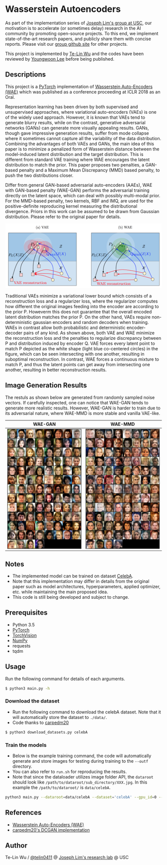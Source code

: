 # Wasserstein Autoencoders

As part of the implementation series of [Joseph Lim's group at USC](http://csail.mit.edu/~lim), our motivation is to accelerate (or sometimes delay) research in the AI community by promoting open-source projects. To this end, we implement state-of-the-art research papers, and publicly share them with concise reports. Please visit our [group github site](https://github.com/gitlimlab) for other projects.

This project is implemented by [Te-Lin Wu](https://github.com/telin0411) and the codes have been reviewed by [Youngwoon Lee](https://github.com/youngwoon) before being published.

## Descriptions
This project is a [PyTorch](http://pytorch.org) implementation of [Wasserstein Auto-Encoders (WAE)](https://arxiv.org/pdf/1711.01558.pdf) which was published as a conference proceeding at ICLR 2018 as an Oral.

Representation learning has been driven by both supervised and unsupervised approaches, where variational auto-encoders (VAEs) is one of the widely used approach. However, it is known that VAEs tend to generate blurry results, while on the contrast, generative adversarial networks (GANs) can generate more visually appealing results. GANs, though gave impressive generation results, suffer from mode collapse where it sometimes cannot capture all the variability of the data distribution. Combining the advantages of both VAEs and GANs, the main idea of this paper is to minimize a penalized form of Wasserstein distance between the model-induced latent distribution and the target distribution. This is different from standard VAE training where WAE encourages the latent distribution to match the prior. This paper proposes two penalties, a GAN-based penalty and a Maximum Mean Discrepancy (MMD) based penalty, to push the two distributions closer.

Differ from general GAN-based adversarial auto-encoders (AAEs), WAE with GAN-based penalty (WAE-GAN) performs the adversarial training directly on the latent space, which can deal with possibly multi-modal prior. For the MMD-based penalty, two kernels, RBF and IMQ, are used for the positive-definite reproducing kernel measuring the distributional divergence. Priors in this work can be assumed to be drawn from Gaussian distribution. Please refer to the original paper for details.

<img src="figs/wae_model.png"/>

Traditional VAEs minimize a variational lower bound which consists of a reconstruction loss and a regularizer loss, where the regularizer computes how different the original images feeding into the encoder are according to the prior P. Howeverm this does not guarantee that the overall encoded latent distribution matches the prior P. On the other hand, VAEs require non-deterministic gaussian encoders and random decoders when training. WAEs in contrast allow both probabilistic and deterministic encoder-decoder pairs of any kind. As shown above, both VAE and WAE minimize the reconstruction loss and the penalties to regularize discrepancy between P and distribution induced by encoder Q. VAE forces every latent point to match P depicted as the white shape (light blue co-centered circles) in the figure, which can be seen intersecting with one another, resulting in suboptimal reconstruction. In contrast, WAE forces a continuous mixture to match P, and thus the latent points can get away from intersecting one another, resulting in better reconstruction results.

## Image Generation Results

The restuls as shown below are generated from randomly sampled noise vectors.
If carefully inspected, one can notice that WAE-GAN tends to generate more realistic results.
However, WAE-GAN is harder to train due to its adversarial nature, where WAE-MMD is more stable and vanilla VAE-like.

|                   WAE-GAN                  |                   WAE-MMD                  |
| :----------------------------------------: | :----------------------------------------: |
| <img src="figs/gan_results.png" width=400> | <img src="figs/mmd_results.png" width=400> |


## Notes

* The implemented model can be trained on dataset [CelebA](http://mmlab.ie.cuhk.edu.hk/projects/CelebA.html).
* Note that this implementation may differ in details from the original paper such as model architectures, hyperparameters, applied optimizer, etc. while maintaining the main proposed idea.
* This code is still being developed and subject to change.

## Prerequisites

- Python 3.5
- [PyTorch](http://pytorch.org)
- [TorchVision](http://pytorch.org)
- [NumPy](http://www.numpy.org/)
- requests
- tqdm

## Usage
Run the following command for details of each arguments.
```bash
$ python3 main.py -h
```

### Download the dataset
* Run the following command to download the celebA dataset. Note that it will automatically store the dataset to `./data/`.
* Code thanks to [carpedm20](https://github.com/carpedm20/DCGAN-tensorflow)
```bash
$ python3 download_datasets.py celebA
```

### Train the models
* Below is the example training command, the code will automatically generate and store images for testing during training to the `--outf` directory.
* You can also refer to `run.sh` for reproducing the results.
* Note that since the dataloader utilizes image folder API, the `dataroot` should look like `/path/to/dataroot/sub_directory/XXX.jpg`. In this example the `/path/to/dataroot/` is `data/celebA`.
```bash
python3 main.py --dataroot=data/celebA --dataset='celebA' --gpu_id=0 --cuda --noise='add_noise' --outf=gan_outputs/ --mode='gan' --lr=0.0003 --pz_scale=1 --LAMBDA=10 --niter=55 --e_pretrain
```

## References
* [Wasserstein Auto-Encoders (WAE)](https://arxiv.org/pdf/1711.01558.pdf)
* [carpedm20's DCGAN implementation](https://github.com/carpedm20/DCGAN-tensorflow)

## Author

Te-Lin Wu / [@telin0411](https://github.com/telin0411) @ [Joseph Lim's research lab](https://github.com/gitlimlab) @ USC
